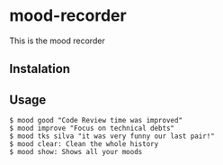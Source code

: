 # mood-recorder

This is the mood recorder

## Instalation


## Usage
```
$ mood good "Code Review time was improved"
$ mood improve "Focus on technical debts"
$ mood tks silva "it was very funny our last pair!"
$ mood clear: Clean the whole history
$ mood show: Shows all your moods
```

